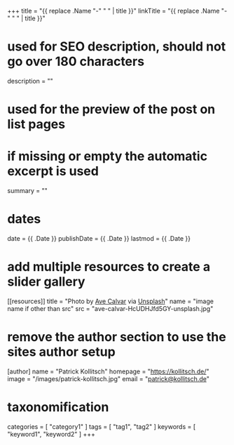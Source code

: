 +++
title = "{{ replace .Name "-" " " | title }}"
linkTitle = "{{ replace .Name "-" " " | title }}"
# used for SEO description, should not go over 180 characters
description = ""
# used for the preview of the post on list pages
# if missing or empty the automatic excerpt is used
summary = ""

# dates
date = {{ .Date }}
publishDate = {{ .Date }}
lastmod = {{ .Date }}

# add multiple resources to create a slider gallery
[[resources]]
title = "Photo by [Ave Calvar](https://unsplash.com/@shotbyrain) via [Unsplash](https://unsplash.com/)"
name = "image name if other than src"
src = "ave-calvar-HcUDHJfd5GY-unsplash.jpg"

# remove the author section to use the sites author setup
[author]
name = "Patrick Kollitsch"
homepage = "https://kollitsch.de/"
image = "/images/patrick-kollitsch.jpg"
email = "patrick@kollitsch.de"

# taxonomification
categories = [
  "category1"
]
tags = [
  "tag1",
  "tag2"
]
keywords = [
  "keyword1",
  "keyword2"
]
+++
